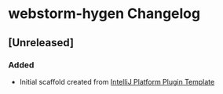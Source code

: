 <!-- Keep a Changelog guide -> https://keepachangelog.com -->

# webstorm-hygen Changelog

## [Unreleased]
### Added
- Initial scaffold created from [IntelliJ Platform Plugin Template](https://github.com/JetBrains/intellij-platform-plugin-template)
